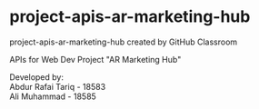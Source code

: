 # project-apis-ar-marketing-hub
project-apis-ar-marketing-hub created by GitHub Classroom

APIs for Web Dev Project "AR Marketing Hub"

Developed by:<br />
Abdur Rafai Tariq - 18583<br />
Ali Muhammad      - 18585

